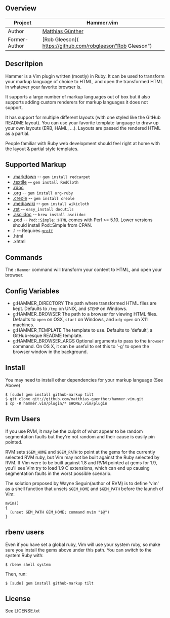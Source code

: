 ## Overview

| Project            | Hammer.vim
|------------------- |--------------------------------------------------
| Author             | [Matthias Günther](http://wikimatze.de "Matthias Günther")
| Former-Author      | [Rob Gleeson]( https://github.com/robgleeson"Rob Gleeson")


## Descritpion

Hammer is a Vim plugin written (mostly) in Ruby.  It can be used to transform your markup language of choice to HTML,
and open the transformed HTML in whatever your favorite browser is.


It supports a large number of markup languages out of box but it also supports adding custom renderers for markup
languages it does not support.


It has support for multiple different layouts (with one styled like the GitHub   README layout). You can use your
favorite template language to draw up your own   layouts (ERB, HAML, …). Layouts are passed the rendered HTML as a
partial.


People familiar with Ruby web development should feel right at home with the layout & partial style templates.


## Supported Markup
- [.markdown](http://daringfireball.net/projects/markdown/) -- `gem install redcarpet`
- [.textile](http://www.textism.com/tools/textile/) -- `gem install RedCloth`
- [.rdoc](http://rdoc.sourceforge.net/)
- [.org](http://orgmode.org/) -- `gem install org-ruby`
- [.creole](http://wikicreole.org/) -- `gem install creole`
- [.mediawiki](http://www.mediawiki.org/wiki/Help:Formatting) -- `gem install wikicloth`
- [.rst](http://docutils.sourceforge.net/rst.html) -- `easy_install docutils`
- [.asciidoc](http://www.methods.co.nz/asciidoc/) -- `brew install asciidoc`
- [.pod](http://search.cpan.org/dist/perl/pod/perlpod.pod) -- `Pod::Simple::HTML`
  comes with Perl >= 5.10. Lower versions should install Pod::Simple from CPAN.
- .1 -- Requires [`groff`](http://www.gnu.org/software/groff/)
- .html
- .xhtml


## Commands

The `:Hammer` command will transform your content to HTML, and open your
browser.


## Config Variables
- g:HAMMER\_DIRECTORY
  The path where transformed HTML files are kept.
  Defaults to `/tmp` on UNIX, and `$TEMP` on Windows.
- g:HAMMER\_BROWSER
  The path to a browser for viewing HTML files.
  Defaults to `open` on OSX, `start` on Windows, and `xdg-open` on X11 machines.
- g:HAMMER\_TEMPLATE
  The template to use.
  Defaults to 'default', a GitHub-esque README template.
- g:HAMMER\_BROWSER\_ARGS
  Optional arguments to pass to the `browser` command.  On OS X, it can be useful
  to set this to '-g' to open the browser window in the background.


## Install
You may need to install other dependencies for your markup language (See Above)

    $ [sudo] gem install github-markup tilt
    $ git clone git://github.com/matthias-guenther/hammer.vim.git
    $ cp -R hammer.vim/plugin/* $HOME/.vim/plugin


## Rvm Users

If you use RVM, it may be the culprit of what appear to be random segmentation faults but they're not random and their
cause is easily pin pointed.


RVM sets `$GEM_HOME` and `$GEM_PATH` to point at the gems for the currently selected RVM ruby, but Vim may not be built
against the Ruby selected by RVM.  If Vim were to be built against 1.8 and RVM pointed at gems for 1.9, you'll see Vim
try to load 1.9 C extensions, which can end up causing segmentation faults in the worst possible scenario.


The solution proposed by Wayne Seguin(author of RVM) is to define 'vim' as a shell function that unsets `$GEM_HOME` and
`$GEM_PATH` before the launch of Vim:


    mvim()
    {
      (unset GEM_PATH GEM_HOME; command mvim "$@")
    }
    
## rbenv users

Even if you have set a global ruby, Vim will use your system ruby, so make sure you install the gems above under this
path. You can switch to the system Ruby with:

    $ rbenv shell system
    
Then, run:

    $ [sudo] gem install github-markup tilt


## License

See LICENSE.txt


